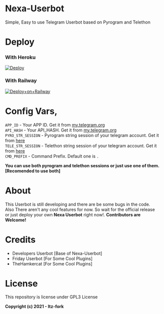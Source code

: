 # Nexa-Userbot
Simple, Easy to use Telegram Userbot based on Pyrogram and Telethon

# Deploy
### With Heroku
[![Deploy](https://www.herokucdn.com/deploy/button.svg)](https://heroku.com/deploy?template=https://github.com/Itz-fork/Nexa-Userbot)

### With Railway
[![Deploy+on+Railway](https://railway.app/button.svg)](https://railway.app/new/template?template=https://github.com/Itz-fork/Nexa-Userbot&envs=APP_ID,API_HASH,PYRO_STR_SESSION,TELE_STR_SESSION,CMD_PREFIX)

# Config Vars,

`APP_ID` - Your APP ID. Get it from [my.telegram.org](my.telegram.org) </br>
`API_HASH` - Your API_HASH. Get it from [my.telegram.org](my.telegram.org) </br>
`PYRO_STR_SESSION` - Pyrogram string session of your telegram account. Get it from [here](https://replit.com/@SpEcHiDe/GenerateStringSession) </br>
`TELE_STR_SESSION` - Telethon string session of your telegram account. Get it from [here](https://replit.com/@SpEcHiDe/GenerateStringSession) </br>
`CMD_PREFIX` - Command Prefix. Default one is `.`

**You can use both pyrogram and telethon sessions or just use one of them. [Recomended to use both]**

# About
This Userbot is still developing and there are be some bugs in the code. Also There aren't any cool features for now. So wait for the official release or just deploy your own **Nexa Userbot** right now!. **Contributors are Welcome!**

# Credits
- Developers Userbot [Base of Nexa-Userbot]
- Friday Userbot [For Some Cool Plugins]
- TheHamkercat [For Some Cool Plugins]

# License
This repository is license under GPL3 License

**Copyright (c) 2021 - Itz-fork**
